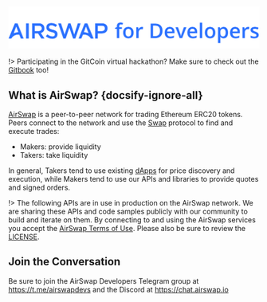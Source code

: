 ![AirSwap Developers](./assets/logo/AirSwap-Developers-Title.png)

!> Participating in the GitCoin virtual hackathon? Make sure to check out the [Gitbook](https://airswap.gitbook.io/airswap/) too!

## What is AirSwap? {docsify-ignore-all}

[AirSwap](https://airswap.io/) is a peer-to-peer network for trading Ethereum ERC20 tokens. Peers connect to the network and use the [Swap](https://swap.tech/whitepaper/) protocol to find and execute trades:

- Makers: provide liquidity
- Takers: take liquidity

In general, Takers tend to use existing [dApps](dapps/widget.md) for price discovery and execution, while Makers tend to use our APIs and libraries to provide quotes and signed orders.

!> The following APIs are in use in production on the AirSwap network. We are sharing these APIs and code samples publicly with our community to build and iterate on them. By connecting to and using the AirSwap services you accept the [AirSwap Terms of Use](https://swap.tech/airswap-terms-of-use.pdf). Please also be sure to review the [LICENSE](LICENSE.md).

## Join the Conversation

Be sure to join the AirSwap Developers Telegram group at https://t.me/airswapdevs and the Discord at https://chat.airswap.io
